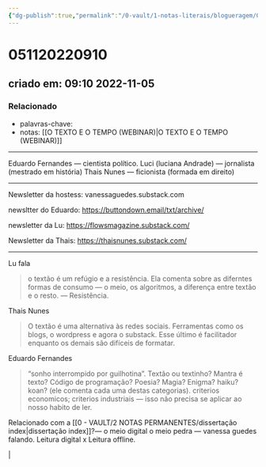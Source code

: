 ```yaml
---
{"dg-publish":true,"permalink":"/0-vault/1-notas-literais/blogueragem/051120220910/","dgHomeLink":true,"dgShowLocalGraph":true,"dgShowFileTree":true,"dgEnableSearch":true,"noteIcon":""}
---
```


# 051120220910
## criado em: 09:10 2022-11-05

### Relacionado
- palavras-chave: 
- notas: [[O TEXTO E O TEMPO (WEBINAR)\|O TEXTO E O TEMPO (WEBINAR)]]
---
Eduardo Fernandes — cientista político.
Luci (luciana Andrade) — jornalista (mestrado em história)
Thais Nunes — ficionista (formada em direito)



---
Newsletter da hostess: vanessaguedes.substack.com

newsltter do Eduardo: https://buttondown.email/txt/archive/

newsletter da Lu: https://flowsmagazine.substack.com/

Newsletter da Thais: https://thaisnunes.substack.com/

---
Lu fala

>o textão é um refúgio e a resistência.
Ela comenta sobre as diferntes formas de consumo — o meio, os algoritmos, a diferença entre textão e o resto. — Resistência.

Thais Nunes

>O textão é uma alternativa às redes sociais.
>Ferramentas como os blogs, o wordpress e agora o substack. Esse último é facilitador enquanto os demais são difíceis de formatar.

Eduardo Fernandes
>“sonho interrompido por guilhotina”. Textão ou textinho? 
>Mantra é texto? Código de programação? Poesia? Magia? Enigma?
>haiku? koan? (ele comenta cada uma destas categorias).
>criterios economicos; criterios industriais — isso não precisa se aplicar ao nosso habito de ler.

Relacionado com a [[0 - VAULT/2 NOTAS PERMANENTES/dissertação index\|dissertação index]]?— o meio digital o meio pedra — vanessa guedes falando. Leitura digital x Leitura offline.

|